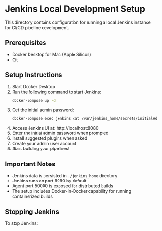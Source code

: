 # Jenkins Local Development Setup

This directory contains configuration for running a local Jenkins instance for CI/CD pipeline development.

## Prerequisites

- Docker Desktop for Mac (Apple Silicon)
- Git

## Setup Instructions

1. Start Docker Desktop
2. Run the following command to start Jenkins:
   ```bash
   docker-compose up -d
   ```
3. Get the initial admin password:
   ```bash
   docker-compose exec jenkins cat /var/jenkins_home/secrets/initialAdminPassword
   ```
4. Access Jenkins UI at: http://localhost:8080
5. Enter the initial admin password when prompted
6. Install suggested plugins when asked
7. Create your admin user account
8. Start building your pipelines!

## Important Notes

- Jenkins data is persisted in `./jenkins_home` directory
- Jenkins runs on port 8080 by default
- Agent port 50000 is exposed for distributed builds
- The setup includes Docker-in-Docker capability for running containerized builds

## Stopping Jenkins

To stop Jenkins: